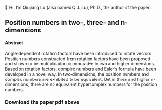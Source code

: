 👋 Hi, I’m Qiujiang Lu (also named Q.J. Lu), Ph.D., the author of the paper: <br>
<h2>Position numbers in two-, three- and n-dimensions</h2>

<h4>Abstract</h4>
<p>
Angle-dependent rotation factors have been introduced to rotate vectors. Position numbers constructed from rotation factors have been proposed and shown to be multiplication commutative in two and higher dimensions. Based on rotation factors, complex numbers and Euler’s formula have been developed in a novel way. In two-dimensions, the position numbers and complex numbers are exhibited to be equivalent. But in three and higher n-dimensions, there are no equivalent hypercomplex numbers for the position numbers.
</p>




<h3>Download the paper pdf above</h3>
